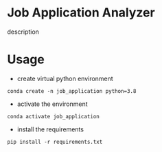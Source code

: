 # Job Application Analyzer
description 

# Usage 
- create virtual python environment 

```
conda create -n job_application python=3.8
```

- activate the environment
```
conda activate job_application
```

- install the requirements 
```
pip install -r requirements.txt
```